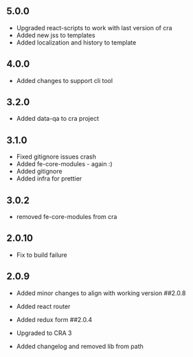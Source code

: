 ## 5.0.0

- Upgraded react-scripts to work with last version of cra
- Added new jss to templates
- Added localization and history to template

## 4.0.0

- Added changes to support cli tool

## 3.2.0

- Added data-qa to cra project

## 3.1.0

- Fixed gitignore issues crash
- Added fe-core-modules - again :)
- Added gitignore
- Added infra for prettier

## 3.0.2

- removed fe-core-modules from cra

## 2.0.10

- Fix to build failure

## 2.0.9

- Added minor changes to align with working version
  ##2.0.8

- Added react router
- Added redux form
  ##2.0.4

- Upgraded to CRA 3

* Added changelog and removed lib from path
